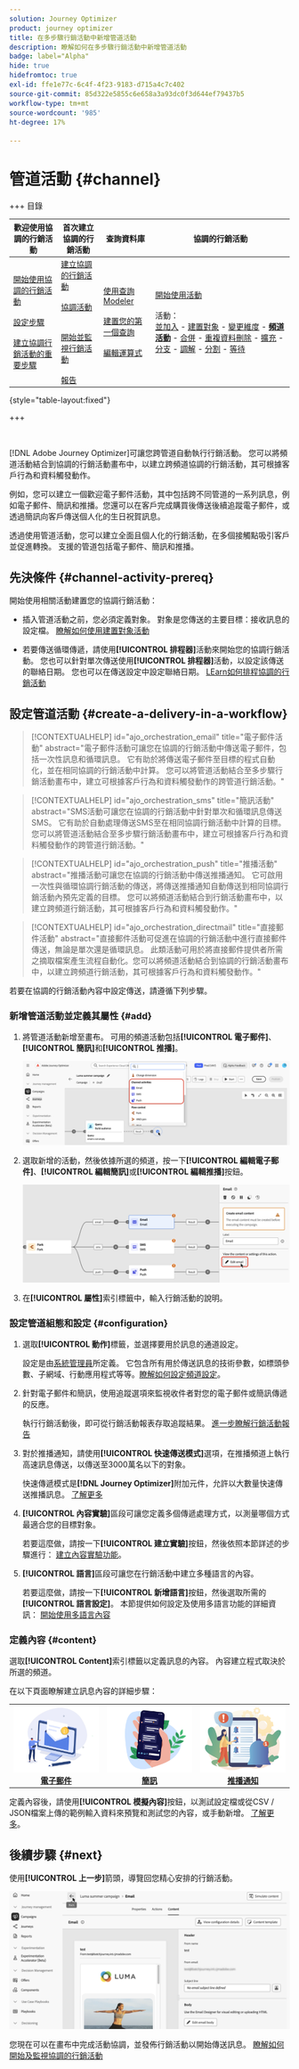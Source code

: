 ```yaml
---
solution: Journey Optimizer
product: journey optimizer
title: 在多步驟行銷活動中新增管道活動
description: 瞭解如何在多步驟行銷活動中新增管道活動
badge: label="Alpha"
hide: true
hidefromtoc: true
exl-id: ffe1e77c-6c4f-4f23-9183-d715a4c7c402
source-git-commit: 85d322e5855c6e658a3a93dc0f3d644ef79437b5
workflow-type: tm+mt
source-wordcount: '985'
ht-degree: 17%

---
```


# 管道活動 {#channel}

+++ 目錄

| 歡迎使用協調的行銷活動 | 首次建立協調的行銷活動 | 查詢資料庫 | 協調的行銷活動 |
|---|---|---|---|
| [開始使用協調的行銷活動](../gs-orchestrated-campaigns.md)<br/><br/>[設定步驟](../configuration-steps.md)<br/><br/>[建立協調行銷活動的重要步驟](../gs-campaign-creation.md) | [建立協調的行銷活動](../create-orchestrated-campaign.md)<br/><br/>[協調活動](../orchestrate-activities.md)<br/><br/><br/>[開始並監視行銷活動](../start-monitor-campaigns.md)<br/><br/>[報告](../reporting-campaigns.md) | [使用查詢Modeler](../orchestrated-rule-builder.md)<br/><br/>[建置您的第一個查詢](../build-query.md)<br/><br/>[編輯運算式](../edit-expressions.md) | [開始使用活動](about-activities.md)<br/><br/>活動：<br/>[並加入](and-join.md) - [建置對象](build-audience.md) - [變更維度](change-dimension.md) - **[頻道活動](channels.md)** - [合併](combine.md) - [重複資料刪除](deduplication.md) - [擴充](enrichment.md) - [分支](fork.md) - [調解](reconciliation.md) - [分割](split.md) - [等待](wait.md) |

{style="table-layout:fixed"}

+++

<br/>

[!DNL Adobe Journey Optimizer]可讓您跨管道自動執行行銷活動。 您可以將頻道活動結合到協調的行銷活動畫布中，以建立跨頻道協調的行銷活動，其可根據客戶行為和資料觸發動作。

例如，您可以建立一個歡迎電子郵件活動，其中包括跨不同管道的一系列訊息，例如電子郵件、簡訊和推播。您還可以在客戶完成購買後傳送後續追蹤電子郵件，或透過簡訊向客戶傳送個人化的生日祝賀訊息。

透過使用管道活動，您可以建立全面且個人化的行銷活動，在多個接觸點吸引客戶並促進轉換。 支援的管道包括電子郵件、簡訊和推播。

## 先決條件 {#channel-activity-prereq}

開始使用相關活動建置您的協調行銷活動：

* 插入管道活動之前，您必須定義對象。 對象是您傳送的主要目標：接收訊息的設定檔。 [瞭解如何使用建置對象活動](build-audience.md)

* 若要傳送循環傳遞，請使用&#x200B;**[!UICONTROL 排程器]**&#x200B;活動來開始您的協調行銷活動。 您也可以針對單次傳送使用&#x200B;**[!UICONTROL 排程器]**&#x200B;活動，以設定該傳送的聯絡日期。 您也可以在傳送設定中設定聯絡日期。 [LEarn如何排程協調的行銷活動](../create-orchestrated-campaign.md#schedule)

## 設定管道活動 {#create-a-delivery-in-a-workflow}

>[!CONTEXTUALHELP]
>id="ajo_orchestration_email"
>title="電子郵件活動"
>abstract="電子郵件活動可讓您在協調的行銷活動中傳送電子郵件，包括一次性訊息和循環訊息。 它有助於將傳送電子郵件至目標的程式自動化，並在相同協調的行銷活動中計算。 您可以將管道活動結合至多步驟行銷活動畫布中，建立可根據客戶行為和資料觸發動作的跨管道行銷活動。"

>[!CONTEXTUALHELP]
>id="ajo_orchestration_sms"
>title="簡訊活動"
>abstract="SMS活動可讓您在協調的行銷活動中針對單次和循環訊息傳送SMS。 它有助於自動處理傳送SMS至在相同協調行銷活動中計算的目標。 您可以將管道活動結合至多步驟行銷活動畫布中，建立可根據客戶行為和資料觸發動作的跨管道行銷活動。"

>[!CONTEXTUALHELP]
>id="ajo_orchestration_push"
>title="推播活動"
>abstract="推播活動可讓您在協調的行銷活動中傳送推播通知。 它可啟用一次性與循環協調行銷活動的傳送，將傳送推播通知自動傳送到相同協調行銷活動內預先定義的目標。 您可以將頻道活動結合到行銷活動畫布中，以建立跨頻道行銷活動，其可根據客戶行為和資料觸發動作。"

<!--
UNUSED IDs in BJ

>[!CONTEXTUALHELP]
>id="ajo_orchestration_push_ios"
>title="Push iOS activity"
>abstract="The Push iOS activity let you send iOS Push notifications as part of your orchestrated campaign. It enables the delivery of both one-time and recurring orchestrated campaigns, automating the sending iOS Push notifications to a predefined target within the same workflow. You can combine channel activities into the campaign canvas to create cross-channel campaigns that can trigger actions based on customer behavior and data."

>[!CONTEXTUALHELP]
>id="ajo_orchestration_push_android"
>title="Push Android activity"
>abstract="The Push Android activity ket you send Android Push notifications as part of your orchestrated campaign. It enables the delivery of both one-time and recurring messages, automating the sending Android Push notifications to a predefined target within the same orchestrated campaign. You can combine channel activities into the orchestrated campaign canvas to create cross-channel campaigns that can trigger actions based on customer behavior and data."

-->

>[!CONTEXTUALHELP]
>id="ajo_orchestration_directmail"
>title="直接郵件活動"
>abstract="直接郵件活動可促進在協調的行銷活動中進行直接郵件傳送，無論是單次還是循環訊息。 此類活動可用於將直接郵件提供者所需之摘取檔案產生流程自動化。您可以將頻道活動結合到協調的行銷活動畫布中，以建立跨頻道行銷活動，其可根據客戶行為和資料觸發動作。"

若要在協調的行銷活動內容中設定傳送，請遵循下列步驟。

### 新增管道活動並定義其屬性 {#add}

1. 將管道活動新增至畫布。 可用的頻道活動包括&#x200B;**[!UICONTROL 電子郵件]**、**[!UICONTROL 簡訊]**&#x200B;和&#x200B;**[!UICONTROL 推播]**。

   ![影像顯示具有可用活動的畫布](../assets/channel-add.png)

1. 選取新增的活動，然後依據所選的頻道，按一下&#x200B;**[!UICONTROL 編輯電子郵件]**、**[!UICONTROL 編輯簡訊]**&#x200B;或&#x200B;**[!UICONTROL 編輯推播]**&#x200B;按鈕。

   ![影像顯示具有電子郵件活動的畫布](../assets/channel-edit.png)

1. 在&#x200B;**[!UICONTROL 屬性]**&#x200B;索引標籤中，輸入行銷活動的說明。

### 設定管道組態和設定 {#configuration}

1. 選取&#x200B;**[!UICONTROL 動作]**&#x200B;標籤，並選擇要用於訊息的通道設定。

   設定是由[系統管理員](../../start/path/administrator.md)所定義。 它包含所有用於傳送訊息的技術參數，如標頭參數、子網域、行動應用程式等等。[瞭解如何設定頻道設定](../../configuration/channel-surfaces.md)。

1. 針對電子郵件和簡訊，使用追蹤選項來監視收件者對您的電子郵件或簡訊傳遞的反應。

   執行行銷活動後，即可從行銷活動報表存取追蹤結果。 [進一步瞭解行銷活動報告](../reports/campaign-global-report-cja.md)

1. 對於推播通知，請使用&#x200B;**[!UICONTROL 快速傳送模式]**&#x200B;選項，在推播頻道上執行高速訊息傳送，以傳送至3000萬名以下的對象。

   快速傳遞模式是&#x200B;**[!DNL Journey Optimizer]**&#x200B;附加元件，允許以大數量快速傳送推播訊息。 [了解更多](../push/create-push.md#rapid-delivery)

1. **[!UICONTROL 內容實驗]**&#x200B;區段可讓您定義多個傳遞處理方式，以測量哪個方式最適合您的目標對象。

   若要這麼做，請按一下&#x200B;**[!UICONTROL 建立實驗]**&#x200B;按鈕，然後依照本節詳述的步驟進行： [建立內容實驗功能](../../content-management/content-experiment.md)。

1. **[!UICONTROL 語言]**&#x200B;區段可讓您在行銷活動中建立多種語言的內容。

   若要這麼做，請按一下&#x200B;**[!UICONTROL 新增語言]**&#x200B;按鈕，然後選取所需的&#x200B;**[!UICONTROL 語言設定]**。 本節提供如何設定及使用多語言功能的詳細資訊： [開始使用多語言內容](../../content-management/multilingual-gs.md)

### 定義內容 {#content}

選取&#x200B;**[!UICONTROL Content]**&#x200B;索引標籤以定義訊息的內容。 內容建立程式取決於所選的頻道。

在以下頁面瞭解建立訊息內容的詳細步驟：

<table style="table-layout:fixed"><tr style="border: 0;">
<td><a href="../../email/create-email.md"><img alt="電子郵件" src="../../channels/assets/do-not-localize/email.png"></a>
<div align="center"><a href="../../email/create-email.md"><strong>電子郵件</strong></a></div></td>
<td><a href="../sms/../create-sms.md"><img alt="簡訊" src="../../channels/assets/do-not-localize/sms.png"></a>
<div align="center"><a href="../../sms/create-sms.md"><strong>簡訊</strong></a></div></td>
<td><a href="../push/create-push.md"><img alt="推播" src="../../channels/assets/do-not-localize/push.png"></a>
<div align="center"><a href="../../push/create-push.md"><strong>推播通知</strong></a></div></td>
</tr></table>

定義內容後，請使用&#x200B;**[!UICONTROL 模擬內容]**&#x200B;按鈕，以測試設定檔或從CSV / JSON檔案上傳的範例輸入資料來預覽和測試您的內容，或手動新增。 [了解更多](../content-management/preview-test.md)。

## 後續步驟 {#next}

使用&#x200B;**[!UICONTROL 上一步]**&#x200B;箭頭，導覽回您精心安排的行銷活動。

![顯示返回按鈕的影像](../assets/channel-back.png)

您現在可以在畫布中完成活動協調，並發佈行銷活動以開始傳送訊息。 [瞭解如何開始及監視協調的行銷活動](../start-monitor-campaigns.md)

<!--
## Examples {#cross-channel-workflow-sample}

Here is a cross-channel orchestrated campaign example with a segmentation and two deliveries. The orchestrated campaign targets all customers who live in Paris and who are interested in coffee machines. Among this population, an email is sent to the regular customers and an SMS is sent to the VIP clients.

![](../assets/workflow-channel-example.png)

<!--
description, which use case you can perform (common other activities that you can link before of after the activity)

how to add and configure the activity

example of a configured activity within a workflow
The Email delivery activity allows you to configure the sending an email in a workflow. 

-->

<!--You can also create a recurring orchestrated campaign to send a personalized SMS every first day of the month at 8 PM to all customers living in Paris.

![](../assets/workflow-channel-example2.png)-->

<!-- Scheduled emails available?

This can be a single send email and sent just once, or it can be a recurring email.
* Single send emails are standard emails, sent once.
* Recurring emails allow you to send the same email multiple times to different targets over a defined period. You can aggregate the deliveries per period in order to get reports that correspond to your needs.

When linked to a scheduler, you can define recurring emails.
Email recipients are defined upstream of the activity in the same workflow, via an Audience targeting activity.

-->


<!--The message preparation is triggered according to the workflow execution parameters. From the message dashboard, you can select whether to request or not a manual confirmation to send the message (required by default). You can start the workflow manually or place a scheduler activity in the workflow to automate execution.-->
